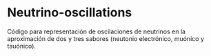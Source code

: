 # Neutrino-oscillations
Código para representación de oscilaciones de neutrinos en la aproximación de dos y tres sabores (neutonio electrónico, muónico y tauónico).
